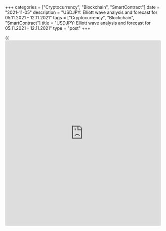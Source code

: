 +++
categories = ["Cryptocurrency", "Blockchain", "SmartContract"]
date = "2021-11-05"
description = "USDJPY: Elliott wave analysis and forecast for 05.11.2021 - 12.11.2021"
tags = ["Cryptocurrency", "Blockchain", "SmartContract"]
title = "USDJPY: Elliott wave analysis and forecast for 05.11.2021 - 12.11.2021"
type = "post"
+++

{{<iframe id="large-banner" src="https://www.bounty.group/#slide=12.0" width="100%" height="600" scrolling="no" style="border: 0px solid rgb(216, 221, 230); border-radius: 3px;">}}

2021-11-05

2021-11-05

USDJPY: Elliott wave analysis and forecast for 05.11.2021 –
12.11.2021Alex Geuta

 **Main scenario:** long positions will be relevant above the level of
112.75 with a target of 116.00 – 118.00 once a correction has formed.

 **Alternative scenario:** breakout and consolidation below the level of
112.75 will allow the pair to continue declining to the levels of 110.83
– 109.12.

 **Analysis:** Daily chart: there's an ascending wave of larger degree C
that has presumably started forming. The third wave 3 of (1) of С is
unfolding as part of the wave C.

H4 chart: a correction is completed as wave ii of 3, and wave iii of 3
is forming. On the H1 chart, apparently, wave (iii) of iii is formed,
and a local correction is nearing completion as wave (iv) of iii, with
wave c of (iv) forming as part of it. If the presumption is correct, the
pair will continue to rise to the levels of 116.00 – 118.00 after the
correction is completed. The level of 112.75 is critical in this
scenario as its breakout will enable the pair to continue declining to
the levels of 110.83 – 109.12.

* * *

* * *

## Price chart of USDJPY in real time mode

The content of this article reflects the author’s opinion and does not
necessarily reflect the official position of LiteForex. The material
published on this page is provided for informational purposes only and
should not be considered as the provision of investment advice for the
purposes of Directive 2004/39/EC.

Rate this article:

{{value}}

( {{count}} {{title}} )